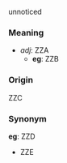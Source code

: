 unnoticed
### Meaning
+ _adj_: ZZA
    + __eg__: ZZB

### Origin

ZZC

### Synonym

__eg__: ZZD

+ ZZE


